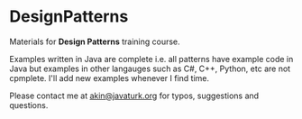 # DesignPatterns


Materials for **Design Patterns** training course.

Examples written in Java are complete i.e. all patterns have example code in Java but examples in other langauges such as C#, C++, Python, etc are not cpmplete. I'll add new examples whenever I find time.

Please contact me at akin@javaturk.org for typos, suggestions and questions.

